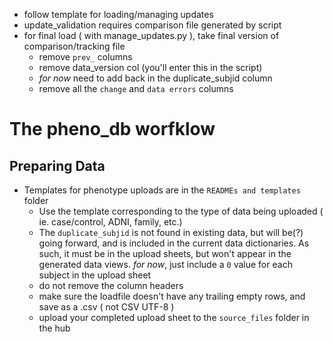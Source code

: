 - follow template for loading/managing updates
- update_validation requires comparison file generated by script
- for final load ( with manage_updates.py ), take final version of comparison/tracking file
    - remove `prev_` columns
    - remove data_version col (you'll enter this in the script)
    - *for now* need to add back in the duplicate_subjid column
    - remove all the `change` and `data errors` columns

# The pheno_db worfklow
## Preparing Data
- Templates for phenotype uploads are in the `READMEs and templates` folder
    - Use the template corresponding to the type of data being uploaded ( ie. case/control, ADNI, family, etc.)
    - The `duplicate_subjid` is not found in existing data, but will be(?) going forward, and is included in the current data dictionaries. As such, it must be in the upload sheets, but won't appear in the generated data views. *for now*, just include a `0` value for each subject in the upload sheet
    - do not remove the column headers
    - make sure the loadfile doesn't have any trailing empty rows, and save as a .csv ( not CSV UTF-8 )
    - upload your completed upload sheet to the `source_files` folder in the hub